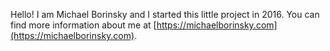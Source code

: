
Hello! I am Michael Borinsky and I started this little project in 2016. You can find more information about me at [https://michaelborinsky.com](https://michaelborinsky.com).
